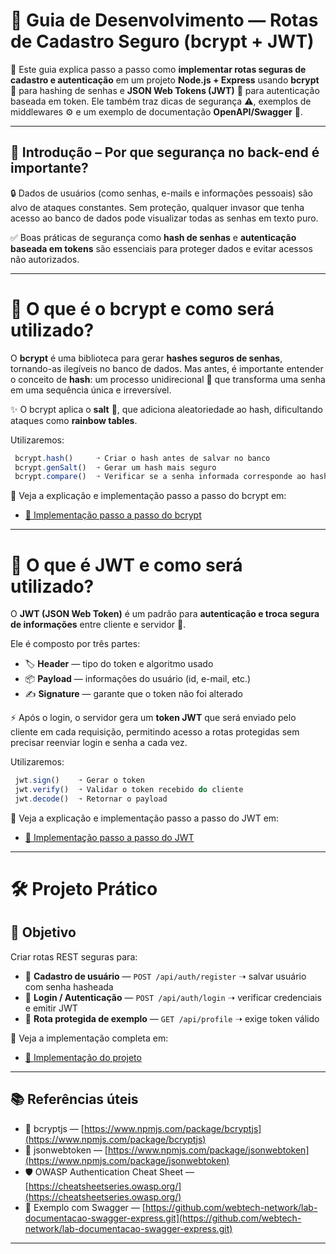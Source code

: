 # 🚀 Guia de Desenvolvimento — Rotas de Cadastro Seguro (bcrypt + JWT)

📘 Este guia explica passo a passo como **implementar rotas seguras de cadastro e autenticação** em um projeto **Node.js + Express** usando **bcrypt** 🔐 para hashing de senhas e **JSON Web Tokens (JWT)** 🪪 para autenticação baseada em token.
Ele também traz dicas de segurança ⚠️, exemplos de middlewares ⚙️ e um exemplo de documentação **OpenAPI/Swagger** 📑.

---

## 🔎 Introdução – Por que segurança no back-end é importante?

🔒 Dados de usuários (como senhas, e-mails e informações pessoais) são alvo de ataques constantes.
Sem proteção, qualquer invasor que tenha acesso ao banco de dados pode visualizar todas as senhas em texto puro.

✅ Boas práticas de segurança como **hash de senhas** e **autenticação baseada em tokens** são essenciais para proteger dados e evitar acessos não autorizados.

---

# 🧩 O que é o bcrypt e como será utilizado?

O **bcrypt** é uma biblioteca para gerar **hashes seguros de senhas**, tornando-as ilegíveis no banco de dados.
Mas antes, é importante entender o conceito de **hash**: um processo unidirecional 🔁 que transforma uma senha em uma sequência única e irreversível.

✨ O bcrypt aplica o **salt** 🧂, que adiciona aleatoriedade ao hash, dificultando ataques como **rainbow tables**.

Utilizaremos:

```js
 bcrypt.hash()     ➝ Criar o hash antes de salvar no banco
 bcrypt.genSalt()  ➝ Gerar um hash mais seguro
 bcrypt.compare()  ➝ Verificar se a senha informada corresponde ao hash armazenado
```

📖 Veja a explicação e implementação passo a passo do bcrypt em:

* [🔗 Implementação passo a passo do bcrypt](/bcrypt_na_pratica)

---

# 🪪 O que é JWT e como será utilizado?

O **JWT (JSON Web Token)** é um padrão para **autenticação e troca segura de informações** entre cliente e servidor 🤝.

Ele é composto por três partes:

* 🏷️ **Header** — tipo do token e algoritmo usado
* 📦 **Payload** — informações do usuário (id, e-mail, etc.)
* ✍️ **Signature** — garante que o token não foi alterado

⚡ Após o login, o servidor gera um **token JWT** que será enviado pelo cliente em cada requisição, permitindo acesso a rotas protegidas sem precisar reenviar login e senha a cada vez.

Utilizaremos:

```js
 jwt.sign()    ➝ Gerar o token
 jwt.verify()  ➝ Validar o token recebido do cliente
 jwt.decode()  ➝ Retornar o payload
```

📖 Veja a explicação e implementação passo a passo do JWT em:

* [🔗 Implementação passo a passo do JWT](/jwt_na_pratica)

---

# 🛠️ Projeto Prático

## 🎯 Objetivo

Criar rotas REST seguras para:

* 👤 **Cadastro de usuário** — `POST /api/auth/register` ➝ salvar usuário com senha hasheada
* 🔑 **Login / Autenticação** — `POST /api/auth/login` ➝ verificar credenciais e emitir JWT
* 🔐 **Rota protegida de exemplo** — `GET /api/profile` ➝ exige token válido

📖 Veja a implementação completa em:

* [🔗 Implementação do projeto](/bcrypt_e_jwt_with_express)

---

## 📚 Referências úteis

* 🔐 bcryptjs — [https://www.npmjs.com/package/bcryptjs](https://www.npmjs.com/package/bcryptjs)
* 🪪 jsonwebtoken — [https://www.npmjs.com/package/jsonwebtoken](https://www.npmjs.com/package/jsonwebtoken)
* 🛡️ OWASP Authentication Cheat Sheet — [https://cheatsheetseries.owasp.org/](https://cheatsheetseries.owasp.org/)
* 📑 Exemplo com Swagger — [https://github.com/webtech-network/lab-documentacao-swagger-express.git](https://github.com/webtech-network/lab-documentacao-swagger-express.git)

---
